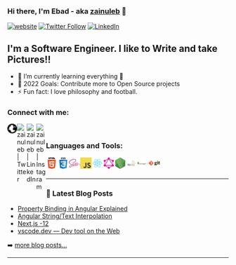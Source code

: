 ### Hi there, I'm Ebad - aka [zainuleb][website] 👋 

[![website](https://img.shields.io/website?label=zainuleb.com&style=for-the-badge&url=https://my-dev-portfolio-bv4ttd2li-zainuleb.vercel.app)](https://my-dev-portfolio-bv4ttd2li-zainuleb.vercel.app)
[![Twitter Follow](https://img.shields.io/twitter/follow/zainuleb?color=1DA1F2&logo=twitter&style=for-the-badge)](https://twitter.com/intent/follow?original_referer=https%3A%2F%2Fgithub.com%2Fzainuleb&screen_name=zainuleb)
[![LinkedIn][linkedin-shield]][linkedin-url]

## I'm a Software Engineer. I like to Write and take Pictures!!

- 🌱 I’m currently learning everything 🤣
- 🥅 2022 Goals: Contribute more to Open Source projects
- ⚡ Fun fact: I love philosophy and football.

### Connect with me:

[<img align="left" alt="zainuleb.com" width="22px" src="https://raw.githubusercontent.com/iconic/open-iconic/master/svg/globe.svg" />][website]
[<img align="left" alt="zainuleb | Twitter" width="22px" src="https://cdn.jsdelivr.net/npm/simple-icons@v3/icons/twitter.svg" />][twitter]
[<img align="left" alt="zainuleb | LinkedIn" width="22px" src="https://cdn.jsdelivr.net/npm/simple-icons@v3/icons/linkedin.svg" />][linkedin-url]
[<img align="left" alt="zainuleb | Instagram" width="22px" src="https://cdn.jsdelivr.net/npm/simple-icons@v3/icons/instagram.svg" />][instagram]

<br />

### Languages and Tools:


[<img align="left" alt="HTML5" width="26px" src="https://raw.githubusercontent.com/github/explore/80688e429a7d4ef2fca1e82350fe8e3517d3494d/topics/html/html.png" />][website]
[<img align="left" alt="CSS3" width="26px" src="https://raw.githubusercontent.com/github/explore/80688e429a7d4ef2fca1e82350fe8e3517d3494d/topics/css/css.png" />][website]
[<img align="left" alt="Sass" width="26px" src="https://raw.githubusercontent.com/github/explore/80688e429a7d4ef2fca1e82350fe8e3517d3494d/topics/sass/sass.png" />][website]
[<img align="left" alt="JavaScript" width="26px" src="https://raw.githubusercontent.com/github/explore/80688e429a7d4ef2fca1e82350fe8e3517d3494d/topics/javascript/javascript.png" />][website]
[<img align="left" alt="React" width="26px" src="https://raw.githubusercontent.com/github/explore/80688e429a7d4ef2fca1e82350fe8e3517d3494d/topics/react/react.png" />][website]
[<img align="left" alt="GraphQL" width="26px" src="https://raw.githubusercontent.com/github/explore/80688e429a7d4ef2fca1e82350fe8e3517d3494d/topics/graphql/graphql.png" />][website]
[<img align="left" alt="Node.js" width="26px" src="https://raw.githubusercontent.com/github/explore/80688e429a7d4ef2fca1e82350fe8e3517d3494d/topics/nodejs/nodejs.png" />][website]
[<img align="left" alt="MySQL" width="26px" src="https://raw.githubusercontent.com/github/explore/80688e429a7d4ef2fca1e82350fe8e3517d3494d/topics/mysql/mysql.png" />][website]
[<img align="left" alt="MongoDB" width="26px" src="https://raw.githubusercontent.com/github/explore/80688e429a7d4ef2fca1e82350fe8e3517d3494d/topics/mongodb/mongodb.png" />][website]
[<img align="left" alt="Git" width="26px" src="https://raw.githubusercontent.com/github/explore/80688e429a7d4ef2fca1e82350fe8e3517d3494d/topics/git/git.png" />][website]

<br />
<br />

---

### 📕 Latest Blog Posts

<!-- BLOG-POST-LIST:START -->
- [Property Binding in Angular Explained](https://zainulebadd.medium.com/property-binding-in-angular-explained-6eebf850e1be)
- [Angular String/Text Interpolation](https://zainulebadd.medium.com/angular-string-text-interpolation-2e39465819e6)
- [Next.js -12](https://zainulebadd.medium.com/next-js-12-2c4896171e0a)
- [vscode.dev — Dev tool on the Web](https://zainulebadd.medium.com/vscode-dev-dev-tool-on-the-web-8bba8a86610a)
<!-- BLOG-POST-LIST:END -->

➡️ [more blog posts...](https://zainulebadd.medium.com)

---

[website]: https://my-dev-portfolio-bv4ttd2li-zainuleb.vercel.app
[twitter]: https://twitter.com/zainuleb
[instagram]: https://www.instagram.com/zainuleb
[linkedin-url]: https://www.linkedin.com/in/zainuleb/
[linkedin-shield]: https://img.shields.io/badge/-LinkedIn-black.svg?style=for-the-badge&logo=linkedin&colorB=555
